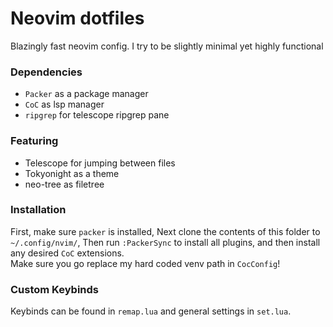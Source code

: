 # Neovim dotfiles

Blazingly fast neovim config. I try to be slightly minimal yet highly functional

### Dependencies

* `Packer` as a package manager
* `CoC` as lsp manager
* `ripgrep` for telescope ripgrep pane

### Featuring

* Telescope for jumping between files
* Tokyonight as a theme
* neo-tree as filetree


### Installation

First, make sure `packer` is installed,
Next clone the contents of this folder to `~/.config/nvim/`,
Then run `:PackerSync` to install all plugins, and then install any desired `CoC` extensions.  
Make sure you go replace my hard coded venv path in `CocConfig`!

### Custom Keybinds

Keybinds can be found in `remap.lua` and general settings in `set.lua`.  
